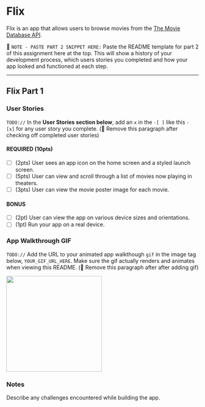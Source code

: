 # Flix

Flix is an app that allows users to browse movies from the [The Movie Database API](http://docs.themoviedb.apiary.io/#).

📝 `NOTE - PASTE PART 2 SNIPPET HERE:` Paste the README template for part 2 of this assignment here at the top. This will show a history of your development process, which users stories you completed and how your app looked and functioned at each step.

---

## Flix Part 1

### User Stories
`TODO://` In the **User Stories section below**, add an `x` in the `-[ ]` like this `- [x]` for any user story you complete. (🚫 Remove this paragraph after checking off completed user stories)

#### REQUIRED (10pts)
- [ ] (2pts) User sees an app icon on the home screen and a styled launch screen.
- [ ] (5pts) User can view and scroll through a list of movies now playing in theaters.
- [ ] (3pts) User can view the movie poster image for each movie.

#### BONUS
- [ ] (2pt) User can view the app on various device sizes and orientations.
- [ ] (1pt) Run your app on a real device.

### App Walkthrough GIF
`TODO://` Add the URL to your animated app walkthough `gif` in the image tag below, `YOUR_GIF_URL_HERE`. Make sure the gif actually renders and animates when viewing this README. (🚫 Remove this paragraph after after adding gif)

<img src="http://g.recordit.co/Fm1k1h4Hj5.gif" width=250><br>

### Notes
Describe any challenges encountered while building the app.
